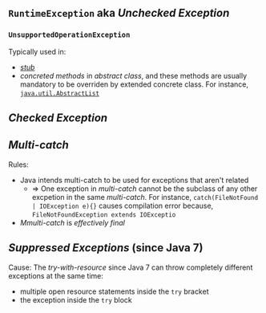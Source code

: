 ## `RuntimeException` aka *Unchecked Exception*
### `UnsupportedOperationException`
Typically used in:
* [*stub*](https://books.google.fi/books?id=mxZBPSjSEYUC&pg=PA308&redir_esc=y#v=onepage&q&f=false)
* *concreted methods* in *abstract class*, and these methods are usually mandatory to be overriden by extended concrete class. For instance, [`java.util.AbstractList`](http://grepcode.com/file/repository.grepcode.com/java/root/jdk/openjdk/8-b132/java/util/AbstractList.java)

## *Checked Exception*

## *Multi-catch*
Rules:
* Java intends multi-catch to be used for exceptions that aren't related 
	* => One exception in *multi-catch* cannot be the subclass of any other excpetion in the same *multi-catch*. For instance, `catch(FileNotFound | IOException e){}` causes compilation error because, `FileNotFoundException extends IOExceptio`
* *Mmulti-catch* is *effectively final* 

## *Suppressed Exceptions* (since Java 7)
Cause: The *try-with-resource* since Java 7 can throw completely different exceptions at the same time:
* multiple open resource statements inside the `try` bracket
* the exception inside the `try` block
